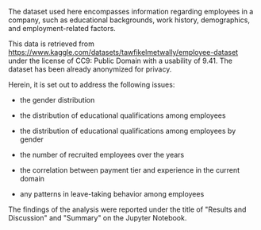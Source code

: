 The dataset used here encompasses information regarding employees in a company, such as educational backgrounds, work history, demographics, and employment-related factors.

This data is retrieved from https://www.kaggle.com/datasets/tawfikelmetwally/employee-dataset under the license of CC9: Public Domain with a usability of 9.41. The dataset has been already anonymized for privacy.

Herein, it is set out to address the following issues:

* the gender distribution

* the distribution of educational qualifications among employees

* the distribution of educational qualifications among employees by gender

* the number of recruited employees over the years

* the correlation between payment tier and experience in the current domain

* any patterns in leave-taking behavior among employees

The findings of the analysis were reported under the title of "Results and Discussion" and "Summary" on the Jupyter Notebook.
